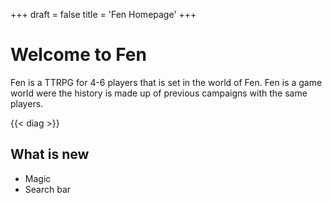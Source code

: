 +++
draft = false 
title = 'Fen Homepage'
+++
# Welcome to Fen

Fen is a TTRPG for 4-6 players that is set in the world of Fen. Fen is a game world were the history is made up of previous campaigns with the same players.

{{< diag >}}

## What is new

- Magic
- Search bar

